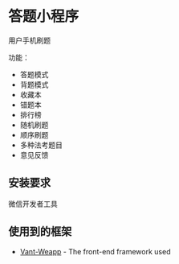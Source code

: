 

# 答题小程序

用户手机刷题

功能：

- 答题模式
- 背题模式
- 收藏本
- 错题本
- 排行榜
- 随机刷题
- 顺序刷题
- 多种法考题目
- 意见反馈

## 安装要求

微信开发者工具

## 使用到的框架

* [Vant-Weapp](https://vant-contrib.gitee.io/vant-weapp/) - The front-end framework used
